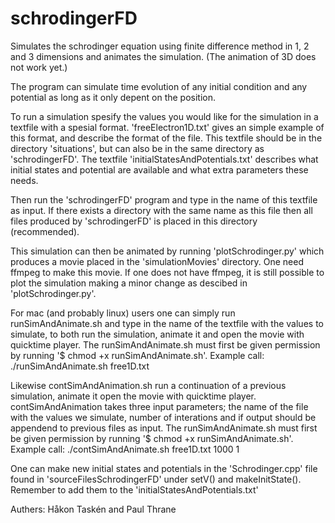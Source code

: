# schrodingerFD
Simulates the schrodinger equation using finite difference method in 1, 2 and 3 dimensions 
and animates the simulation. (The animation of 3D does not work yet.)

The program can simulate time evolution of any initial condition and any potential as long as it only depent on 
the position.

To run a simulation spesify the values you would like for the simulation in a textfile with a spesial format. 
'freeElectron1D.txt' gives an simple example of this format, and describe the format of the file.
This textfile should be in the directory 'situations', but can also be in the same directory as 'schrodingerFD'.
The textfile 'initialStatesAndPotentials.txt' describes what initial states and potential are available and what 
extra parameters these needs.

Then run the 'schrodingerFD' program and type in the name of this textfile as input.
If there exists a directory with the same name as this file then all files produced by 'schrodingerFD' is placed 
in this directory (recommended).

This simulation can then be animated by running 'plotSchrodinger.py' which produces a movie placed in the 
'simulationMovies' directory. One need ffmpeg to make this movie. If one does not have ffmpeg, it is still 
possible to plot the simulation making a minor change as descibed in 'plotSchrodinger.py'.

For mac (and probably linux) users one can simply run runSimAndAnimate.sh and type in the name of the textfile 
with the values to simulate, to both run the simulation, animate it and open the movie with quicktime player.
The runSimAndAnimate.sh must first be given permission by running '$ chmod +x runSimAndAnimate.sh'.
Example call: ./runSimAndAnimate.sh free1D.txt

Likewise contSimAndAnimation.sh run a continuation of a previous simulation, animate it open the movie with
quicktime player. contSimAndAnimation takes three input parameters; the name of the file with the values we 
simulate, number of interations and if output should be appendend to previous files as input.
The runSimAndAnimate.sh must first be given permission by running '$ chmod +x runSimAndAnimate.sh'.
Example call: ./contSimAndAnimate.sh free1D.txt 1000 1

One can make new initial states and potentials in the 'Schrodinger.cpp' file found in 'sourceFilesSchrodingerFD'
under setV() and makeInitState(). Remember to add them to the 'initialStatesAndPotentials.txt'

Authers: Håkon Taskén and Paul Thrane
